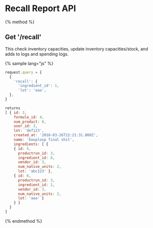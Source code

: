 # Recall Report API

{% method %}
## Get '/recall'

This check inventory capacities, update inventory capacities/stock, and adds to logs and spending logs.

{% sample lang="js" %}
```js
request.query = {
  {
    'recall': {
      'ingredient_id': 1,
      'lot': 'aaa',
  },
}

returns
[ { id: 3,
    formula_id: 4,
    num_product: 6,
    user_id: 3,
    lot: 'def123',
    created_at: '2018-03-26T22:21:31.000Z',
    name: 'booploop final shit',
    ingredients: [ {
    { id: 5,
      productrun_id: 3,
      ingredient_id: 6,
      vendor_id: 3,
      num_native_units: 2,
      lot: 'abc123' },
    { id: 6,
      productrun_id: 3,
      ingredient_id: 1,
      vendor_id: 3,
      num_native_units: 2,
      lot: 'aaa' }
    } ] 
  } 
]
```

{% endmethod %}